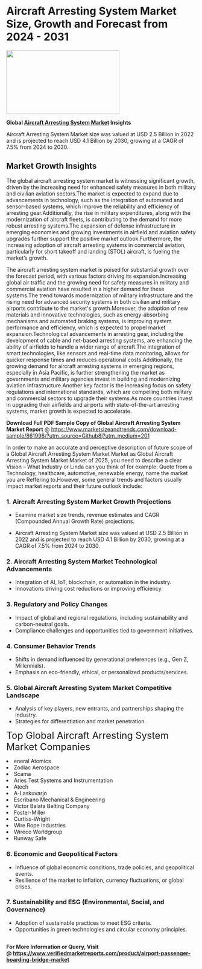 <H1>Aircraft Arresting System Market Size, Growth and Forecast from 2024 - 2031</H1><img class="aligncenter size-medium wp-image-584254" src="https://thirdeyenews.in/wp-content/uploads/2024/09/Global-Market-Research-300x168.jpeg" alt="" width="300" height="168" /><p><strong>Global&nbsp;<a href="https://www.marketsizeandtrends.com/download-sample/861998/?utm_source=Github8j?utm_medium=201">Aircraft Arresting System Market</a> Insights</strong></p><p>Aircraft Arresting System Market size was valued at USD 2.5 Billion in 2022 and is projected to reach USD 4.1 Billion by 2030, growing at a CAGR of 7.5% from 2024 to 2030.</p><p><h2>Market Growth Insights</h2> <p>The global aircraft arresting system market is witnessing significant growth, driven by the increasing need for enhanced safety measures in both military and civilian aviation sectors.The market is expected to expand due to advancements in technology, such as the integration of automated and sensor-based systems, which improve the reliability and efficiency of arresting gear.Additionally, the rise in military expenditures, along with the modernization of aircraft fleets, is contributing to the demand for more robust arresting systems.The expansion of defense infrastructure in emerging economies and growing investments in airfield and aviation safety upgrades further support the positive market outlook.Furthermore, the increasing adoption of aircraft arresting systems in commercial aviation, particularly for short takeoff and landing (STOL) aircraft, is fueling the market’s growth.</p> <p>The aircraft arresting system market is poised for substantial growth over the forecast period, with various factors driving its expansion.Increasing global air traffic and the growing need for safety measures in military and commercial aviation have resulted in a higher demand for these systems.The trend towards modernization of military infrastructure and the rising need for advanced security systems in both civilian and military airports contribute to the market's growth.Moreover, the adoption of new materials and innovative technologies, such as energy-absorbing mechanisms and automated braking systems, is improving system performance and efficiency, which is expected to propel market expansion.Technological advancements in arresting gear, including the development of cable and net-based arresting systems, are enhancing the ability of airfields to handle a wider range of aircraft.The integration of smart technologies, like sensors and real-time data monitoring, allows for quicker response times and reduces operational costs.Additionally, the growing demand for aircraft arresting systems in emerging regions, especially in Asia Pacific, is further strengthening the market as governments and military agencies invest in building and modernizing aviation infrastructure.Another key factor is the increasing focus on safety regulations and international standards, which are compelling both military and commercial sectors to upgrade their systems.As more countries invest in upgrading their airfields and airports with state-of-the-art arresting systems, market growth is expected to accelerate.</p><p><span class=""><strong>Download Full PDF Sample Copy of Global Aircraft Arresting System Market Report</strong> @ <a href="https://www.marketsizeandtrends.com/download-sample/861998/?utm_source=Github8j?utm_medium=201" target="_blank">https://www.marketsizeandtrends.com/download-sample/861998/?utm_source=Github8j?utm_medium=201</a></span></p><p>In order to make an accurate and perceptive description of future scope of a Global&nbsp;Aircraft Arresting System Market Market as Global&nbsp;Aircraft Arresting System Market Market of 2025, you need to describe a clear Vision &ndash; What Industry or Linda can you think of for example: Quote from a Technology, healthcare, automotive, renewable energy, name the market you are Reffering to.However, some general trends and factors usually impact market reports and their future outlook include:</p><h3>1.&nbsp;<strong>Aircraft Arresting System Market Growth Projections</strong></h3><ul><li>Examine market size trends, revenue estimates and CAGR (Compounded Annual Growth Rate) projections.</li><li><p>Aircraft Arresting System Market size was valued at USD 2.5 Billion in 2022 and is projected to reach USD 4.1 Billion by 2030, growing at a CAGR of 7.5% from 2024 to 2030.</p></li></ul><h3>2.&nbsp;<strong>Aircraft Arresting System Market Technological Advancements</strong></h3><ul><li>Integration of AI, IoT, blockchain, or automation in the industry.</li><li>Innovations driving cost reductions or improving efficiency.</li></ul><h3>3.&nbsp;<strong>Regulatory and Policy Changes</strong></h3><ul><li>Impact of global and regional regulations, including sustainability and carbon-neutral goals.</li><li>Compliance challenges and opportunities tied to government initiatives.</li></ul><h3>4.&nbsp;<strong>Consumer Behavior Trends</strong></h3><ul><li>Shifts in demand influenced by generational preferences (e.g., Gen Z, Millennials).</li><li>Emphasis on eco-friendly, ethical, or personalized products/services.</li></ul><h3>5.&nbsp;<strong>Global Aircraft Arresting System Market Competitive Landscape</strong></h3><ul><li>Analysis of key players, new entrants, and partnerships shaping the industry.</li><li>Strategies for differentiation and market penetration.</li></ul><p data-pm-slice="1 1 []"><span style="color: inherit; font-family: inherit; font-size: 25px;">Top Global Aircraft Arresting System Market Companies</span></p><div class="" data-test-id=""><p><li>eneral Atomics</li><li> Zodiac Aerospace</li><li> Scama</li><li> Aries Test Systems and Instrumentation</li><li> Atech</li><li> A-Laskuvarjo</li><li> Escribano Mechanical & Engineering</li><li> Victor Balata Belting Company</li><li> Foster-Miller</li><li> Curtiss-Wright</li><li> Wire Rope Industries</li><li> Wireco Worldgroup</li><li> Runway Safe</li></p></div><h3>6.&nbsp;<strong>Economic and Geopolitical Factors</strong></h3><ul><li>Influence of global economic conditions, trade policies, and geopolitical events.</li><li>Resilience of the market to inflation, currency fluctuations, or global crises.</li></ul><h3>7.&nbsp;<strong>Sustainability and ESG (Environmental, Social, and Governance)</strong></h3><ul><li>Adoption of sustainable practices to meet ESG criteria.</li><li>Opportunities in green technologies and circular economy principles.</li></ul><h2><strong style="font-size: 14px;">For More Information or Query, Visit @&nbsp;</strong><a style="background-color: #ffffff; font-size: 14px;" href="https://www.marketsizeandtrends.com/report/aircraft-arresting-system-market/" target="_blank">https://www.verifiedmarketreports.com/product/airport-passenger-boarding-bridge-market</a></h2>